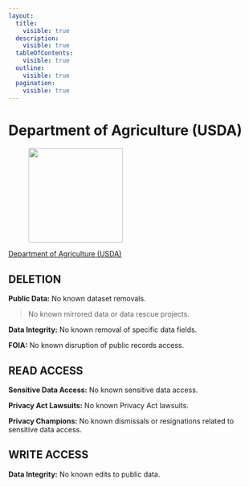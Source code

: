 ```yaml
---
layout:
  title:
    visible: true
  description:
    visible: true
  tableOfContents:
    visible: true
  outline:
    visible: true
  pagination:
    visible: true
---
```


# Department of Agriculture (USDA)

<figure><img src="https://www.section508.gov/assets/images/seals-logos/usda.jpg" alt="" width="188"><figcaption></figcaption></figure>

[Department of Agriculture (USDA)](https://www.section508.gov/manage/section-508-assessment/2024/appendix-c-entity-summary/?id=USDA)

## DELETION

**Public Data:** No known dataset removals.&#x20;

> No known mirrored data or data rescue projects.

**Data Integrity:** No known removal of specific data fields.&#x20;

**FOIA:** No known disruption of public records access.&#x20;

## READ ACCESS

**Sensitive Data Access:** No known sensitive data access.&#x20;

**Privacy Act Lawsuits:** No known Privacy Act lawsuits.

**Privacy Champions:** No known dismissals or resignations related to sensitive data access.&#x20;

## WRITE ACCESS

**Data Integrity:** No known edits to public data.&#x20;
